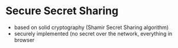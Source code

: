 # Secure Secret Sharing

* based on solid cryptography (Shamir Secret Sharing algorithm)
* securely implemented (no secret over the network, everything in browser

